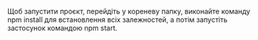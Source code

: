 Щоб запустити проєкт, перейдіть у кореневу папку, 
виконайте команду npm install для встановлення всіх залежностей,
а потім запустіть застосунок командою npm start.
